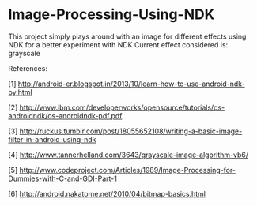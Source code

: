 Image-Processing-Using-NDK
=======================

This project simply plays around with an image for different effects using NDK for a better experiment with NDK 
Current effect considered is:  grayscale

References:

[1] http://android-er.blogspot.in/2013/10/learn-how-to-use-android-ndk-by.html

[2] http://www.ibm.com/developerworks/opensource/tutorials/os-androidndk/os-androidndk-pdf.pdf

[3] http://ruckus.tumblr.com/post/18055652108/writing-a-basic-image-filter-in-android-using-ndk

[4] http://www.tannerhelland.com/3643/grayscale-image-algorithm-vb6/

[5] http://www.codeproject.com/Articles/1989/Image-Processing-for-Dummies-with-C-and-GDI-Part-1

[6] http://android.nakatome.net/2010/04/bitmap-basics.html
